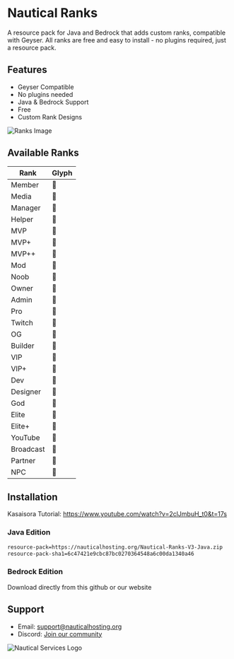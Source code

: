 # Nautical Ranks

A resource pack for Java and Bedrock that adds custom ranks, compatible with Geyser. All ranks are free and easy to install - no plugins required, just a resource pack.

## Features

- Geyser Compatible
- No plugins needed
- Java & Bedrock Support
- Free
- Custom Rank Designs

![Ranks Image](https://i.postimg.cc/0NMQF8k2/image.png)

## Available Ranks

| Rank | Glyph |
|------|-------|
| Member |  | 
| Media |  | 
| Manager |  | 
| Helper |  | 
| MVP |  | 
| MVP+ |  | 
| MVP++ |  | 
| Mod |  | 
| Noob |  | 
| Owner |  | 
| Admin |  | 
| Pro |  | 
| Twitch |  | 
| OG |  | 
| Builder |  | 
| VIP |  | 
| VIP+ |  | 
| Dev |  | 
| Designer |  | 
| God |  | 
| Elite |  | 
| Elite+ |  | 
| YouTube |  | 
| Broadcast |  | 
| Partner |  | 
| NPC |  | 

## Installation
Kasaisora Tutorial: https://www.youtube.com/watch?v=2clJmbuH_t0&t=17s
### Java Edition
```bash
resource-pack=https://nauticalhosting.org/Nautical-Ranks-V3-Java.zip
resource-pack-sha1=6c47421e9cbc87bc0270364548a6c00da1340a46
```

### Bedrock Edition
Download directly from this github or our website

## Support
- Email: support@nauticalhosting.org
- Discord: [Join our community](https://discord.gg/NedHt6FVwj)

![Nautical Services Logo](https://i.postimg.cc/gj6SSb7W/Nautical-Services-Bot.png)